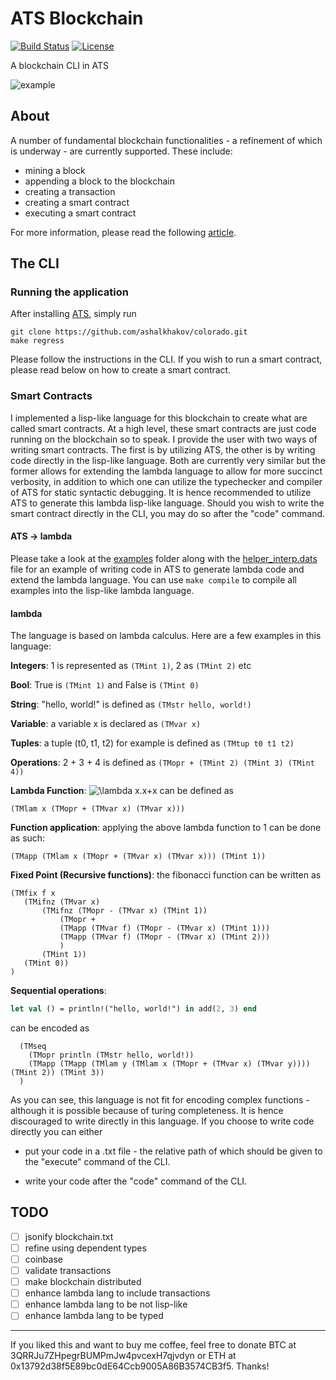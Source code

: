 # ATS Blockchain

[![Build Status](https://travis-ci.org/galletti94/ATS-blockchain.svg?branch=master)](https://travis-ci.org/galletti94/ATS-blockchain)
[![License](https://img.shields.io/badge/License-BSD%203--Clause-blue.svg)](https://opensource.org/licenses/BSD-3-Clause)

A blockchain CLI in ATS

![example](gif/gif1.gif)

## About

A number of fundamental blockchain functionalities - a refinement of which is underway - are currently supported. These include:

- mining a block
- appending a block to the blockchain
- creating a transaction
- creating a smart contract
- executing a smart contract

For more information, please read the following [article](https://beta.observablehq.com/@galletti94/functional-blockchain).

## The CLI

### Running the application

After installing [ATS](http://www.ats-lang.org/), simply run

```shell
git clone https://github.com/ashalkhakov/colorado.git  
make regress
```

Please follow the instructions in the CLI. If you wish to run a smart contract, please read below on how to create a smart contract.

### Smart Contracts

I implemented a lisp-like language for this blockchain to create what are called smart contracts. At a high level, these smart contracts are just code running on the blockchain so to speak. I provide the user with two ways of writing smart contracts. The first is by utilizing ATS, the other is by writing code directly in the lisp-like language. Both are currently very similar but the former allows for extending the lambda language to allow for more succinct verbosity, in addition to which one can utilize the typechecker and compiler of ATS for static syntactic debugging. It is hence recommended to utilize ATS to generate this lambda lisp-like language. Should you wish to write the smart contract directly in the CLI, you may do so after the "code" command. 

#### ATS -> lambda

Please take a look at the [examples](./lambda/example) folder along with the [helper_interp.dats](./lambda/helper_interp.dats) file for an example of writing code in ATS to generate lambda code and extend the lambda language. You can use ```make compile``` to compile all examples into the lisp-like lambda language.

#### lambda

The language is based on lambda calculus. Here are a few examples in this language:


**Integers**: 1 is represented as ```(TMint 1)```, 2 as ```(TMint 2)``` etc

**Bool**: True is ```(TMint 1)``` and False is ```(TMint 0)```

**String**: "hello, world!" is defined as ```(TMstr hello, world!)```

**Variable**: a variable x is declared as ```(TMvar x)```

**Tuples**: a tuple (t0, t1, t2) for example is defined as ```(TMtup t0 t1 t2)```

**Operations**: 2 + 3 + 4 is defined as ```(TMopr + (TMint 2) (TMint 3) (TMint 4))```

**Lambda Function**: <img src="https://latex.codecogs.com/svg.latex?\lambda&space;x.x&plus;x" title="\lambda x.x+x" /></a> can be defined as

```
(TMlam x (TMopr + (TMvar x) (TMvar x)))
```

**Function application**: applying the above lambda function to 1 can be done as such:

```
(TMapp (TMlam x (TMopr + (TMvar x) (TMvar x))) (TMint 1))
```

**Fixed Point (Recursive functions)**: the fibonacci function can be written as

  ```
  (TMfix f x
  	 (TMifnz (TMvar x)
	 	 (TMifnz (TMopr - (TMvar x) (TMint 1))
		 	 (TMopr +
			 (TMapp (TMvar f) (TMopr - (TMvar x) (TMint 1)))
			 (TMapp (TMvar f) (TMopr - (TMvar x) (TMint 2)))
			 )
		 (TMint 1))
	 (TMint 0))
  )
  ```

**Sequential operations**: 

```ats 
let val () = println!("hello, world!") in add(2, 3) end
``` 

can be encoded as

  ```
    (TMseq
      (TMopr println (TMstr hello, world!))
      (TMapp (TMapp (TMlam y (TMlam x (TMopr + (TMvar x) (TMvar y)))) (TMint 2)) (TMint 3))
    )	
  ```
  
As you can see, this language is not fit for encoding complex functions - although it is possible because of turing completeness. It is hence discouraged to write directly in this language. If you choose to write code directly you can either

- put your code in a .txt file - the relative path of which should be given to the "execute" command of the CLI.

- write your code after the "code" command of the CLI.

## TODO

- [ ] jsonify blockchain.txt
- [ ] refine using dependent types
- [ ] coinbase
- [ ] validate transactions
- [ ] make blockchain distributed
- [ ] enhance lambda lang to include transactions
- [ ] enhance lambda lang to be not lisp-like
- [ ] enhance lambda lang to be typed

------------

If you liked this and want to buy me coffee, feel free to donate BTC at 3QRRJu7ZHpegrBUMPmJw4pvcexH7qjvdyn or ETH at 0x13792d38f5E89bc0dE64Ccb9005A86B3574CB3f5. Thanks!
